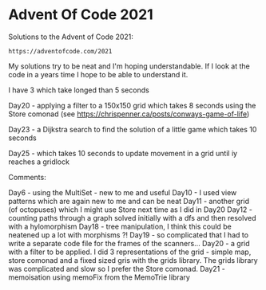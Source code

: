# Advent Of Code 2021

Solutions to the Advent of Code 2021:

    https://adventofcode.com/2021

My solutions try to be neat and I'm hoping understandable. If I look at the code in a years time I hope to be able to understand it.

I have 3 which take longed than 5 seconds

Day20 - applying a filter to a 150x150 grid which takes 8 seconds using the Store comonad
         (see https://chrispenner.ca/posts/conways-game-of-life)

Day23 - a Dijkstra search to find the solution of a little game which takes 10 seconds

Day25 - which takes 10 seconds to update movement in a grid until iy reaches a gridlock


Comments:

Day6 - using the MultiSet - new to me and useful
Day10 - I used view patterns which are again new to me and can be neat
Day11 - another grid (of octopuses) which I might use Store next time as I did in Day20
Day12 - counting paths through a graph solved initially with a dfs and then resolved with a hylomorphism
Day18 - tree manipulation, I think this could be neatened up a lot with morphisms ?!
Day19 - so complicated that I had to write a separate code file for the frames of the scanners...
Day20 - a grid with a filter to be applied. I did 3 representations of the grid - simple map, store comonad
        and a fixed sized gris with the grids library. The grids library was complicated and slow so I
        prefer the Store comonad.
Day21 - memoisation using memoFix from the MemoTrie library
